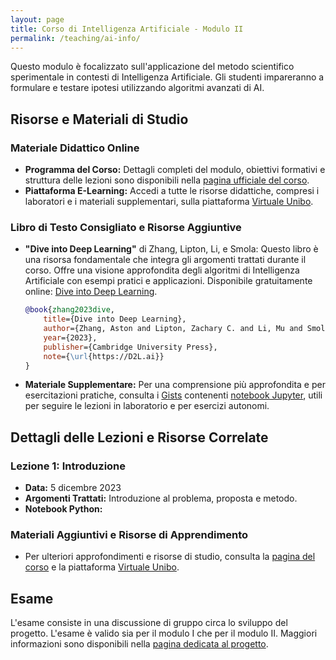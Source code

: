```yaml
---
layout: page
title: Corso di Intelligenza Artificiale - Modulo II
permalink: /teaching/ai-info/
---
```


Questo modulo è focalizzato sull'applicazione del metodo scientifico sperimentale in contesti di Intelligenza Artificiale. Gli studenti impareranno a formulare e testare ipotesi utilizzando algoritmi avanzati di AI.

## Risorse e Materiali di Studio

### Materiale Didattico Online

- **Programma del Corso:** Dettagli completi del modulo, obiettivi formativi e struttura delle lezioni sono disponibili nella [pagina ufficiale del corso](https://www.unibo.it/it/didattica/insegnamenti/insegnamento/2023/479022).
- **Piattaforma E-Learning:** Accedi a tutte le risorse didattiche, compresi i laboratori e i materiali supplementari, sulla piattaforma [Virtuale Unibo](https://virtuale.unibo.it/course/view.php?id=55088).

### Libro di Testo Consigliato e Risorse Aggiuntive

- **"Dive into Deep Learning"** di Zhang, Lipton, Li, e Smola: Questo libro è una risorsa fondamentale che integra gli argomenti trattati durante il corso. Offre una visione approfondita degli algoritmi di Intelligenza Artificiale con esempi pratici e applicazioni. Disponibile gratuitamente online: [Dive into Deep Learning](https://d2l.ai/).

  ```bibtex
  @book{zhang2023dive,
      title={Dive into Deep Learning},
      author={Zhang, Aston and Lipton, Zachary C. and Li, Mu and Smola, Alexander J.},
      year={2023},
      publisher={Cambridge University Press},
      note={\url{https://D2L.ai}}
  }
  ```

- **Materiale Supplementare:** Per una comprensione più approfondita e per esercitazioni pratiche, consulta i [Gists](https://gist.github.com/) contenenti [notebook Jupyter](https://jupyter-notebook.readthedocs.io/en/stable/notebook.html), utili per seguire le lezioni in laboratorio e per esercizi autonomi.

## Dettagli delle Lezioni e Risorse Correlate

### Lezione 1: Introduzione

- **Data:** 5 dicembre 2023
- **Argomenti Trattati:** Introduzione al problema, proposta e metodo.
- **Notebook Python:** <script src="https://gist.github.com/lozingaro/1c6ba2b614f990d702e96f6da5c81e08.js"></script>

### Materiali Aggiuntivi e Risorse di Apprendimento

- Per ulteriori approfondimenti e risorse di studio, consulta la [pagina del corso](https://www.unibo.it/it/didattica/insegnamenti/insegnamento/2023/479022) e la piattaforma [Virtuale Unibo](https://virtuale.unibo.it/course/view.php?id=55088).

<!-- <script src="https://gist.github.com/lozingaro/4062dd8d358156bca329f9cc3379d4ef.js"></script> -->

## Esame

L'esame consiste in una discussione di gruppo circa lo sviluppo del progetto.
L'esame è valido sia per il modulo I che per il modulo II.
Maggiori informazioni sono disponibili nella [pagina dedicata al progetto](project).
